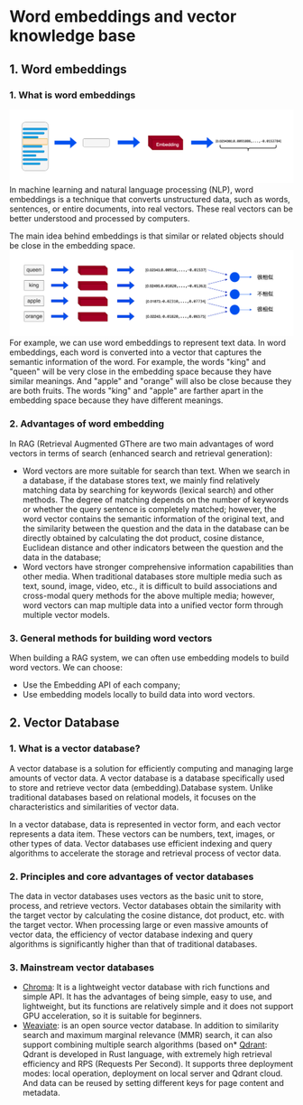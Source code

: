 # Word embeddings and vector knowledge base

## 1. Word embeddings

### 1. What is word embeddings
![Embedding](../figures/C3-1-embedding.png)
In machine learning and natural language processing (NLP), word embeddings is a technique that converts unstructured data, such as words, sentences, or entire documents, into real vectors. These real vectors can be better understood and processed by computers.

The main idea behind embeddings is that similar or related objects should be close in the embedding space.
![similar](../figures/C3-2-similar.png)
For example, we can use word embeddings to represent text data. In word embeddings, each word is converted into a vector that captures the semantic information of the word. For example, the words "king" and "queen" will be very close in the embedding space because they have similar meanings. And "apple" and "orange" will also be close because they are both fruits. The words "king" and "apple" are farther apart in the embedding space because they have different meanings.
### 2. Advantages of word embedding
In RAG (Retrieval Augmented GThere are two main advantages of word vectors in terms of search (enhanced search and retrieval generation): 
* Word vectors are more suitable for search than text. When we search in a database, if the database stores text, we mainly find relatively matching data by searching for keywords (lexical search) and other methods. The degree of matching depends on the number of keywords or whether the query sentence is completely matched; however, the word vector contains the semantic information of the original text, and the similarity between the question and the data in the database can be directly obtained by calculating the dot product, cosine distance, Euclidean distance and other indicators between the question and the data in the database; 
* Word vectors have stronger comprehensive information capabilities than other media. When traditional databases store multiple media such as text, sound, image, video, etc., it is difficult to build associations and cross-modal query methods for the above multiple media; however, word vectors can map multiple data into a unified vector form through multiple vector models. 
### 3. General methods for building word vectors

When building a RAG system, we can often use embedding models to build word vectors. We can choose: 
* Use the Embedding API of each company; 
* Use embedding models locally to build data into word vectors. 

## 2. Vector Database

### 1. What is a vector database?
A vector database is a solution for efficiently computing and managing large amounts of vector data. A vector database is a database specifically used to store and retrieve vector data (embedding).Database system. Unlike traditional databases based on relational models, it focuses on the characteristics and similarities of vector data.

In a vector database, data is represented in vector form, and each vector represents a data item. These vectors can be numbers, text, images, or other types of data. Vector databases use efficient indexing and query algorithms to accelerate the storage and retrieval process of vector data.
### 2. Principles and core advantages of vector databases
The data in vector databases uses vectors as the basic unit to store, process, and retrieve vectors. Vector databases obtain the similarity with the target vector by calculating the cosine distance, dot product, etc. with the target vector. When processing large or even massive amounts of vector data, the efficiency of vector database indexing and query algorithms is significantly higher than that of traditional databases.
### 3. Mainstream vector databases
* [Chroma](https://www.trychroma.com/): It is a lightweight vector database with rich functions and simple API. It has the advantages of being simple, easy to use, and lightweight, but its functions are relatively simple and it does not support GPU acceleration, so it is suitable for beginners.
* [Weaviate](https://weaviate.io/): is an open source vector database. In addition to similarity search and maximum marginal relevance (MMR) search, it can also support combining multiple search algorithms (based on* [Qdrant](https://qdrant.tech/): Qdrant is developed in Rust language, with extremely high retrieval efficiency and RPS (Requests Per Second). It supports three deployment modes: local operation, deployment on local server and Qdrant cloud. And data can be reused by setting different keys for page content and metadata.